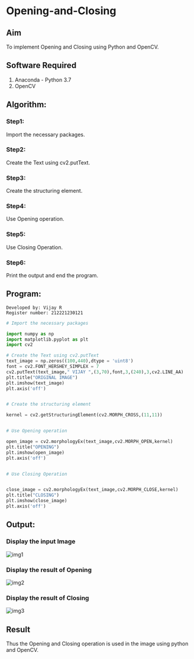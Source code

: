 # Opening-and-Closing

## Aim
To implement Opening and Closing using Python and OpenCV.

## Software Required
1. Anaconda - Python 3.7
2. OpenCV
## Algorithm:
### Step1:
Import the necessary packages.




### Step2:
Create the Text using cv2.putText.



### Step3:
Create the structuring element.



### Step4:
Use Opening operation.



### Step5:
Use Closing Operation.

### Step6:
Print the output and end the program.



 
## Program:
~~~
Developed by: Vijay R
Register number: 212221230121
~~~

``` Python
# Import the necessary packages

import numpy as np
import matplotlib.pyplot as plt
import cv2

# Create the Text using cv2.putText
text_image = np.zeros((100,440),dtype = 'uint8')
font = cv2.FONT_HERSHEY_SIMPLEX = 7
cv2.putText(text_image," VIJAY ",(3,70),font,3,(240),3,cv2.LINE_AA)
plt.title("ORIGINAL IMAGE")
plt.imshow(text_image)
plt.axis('off')


# Create the structuring element

kernel = cv2.getStructuringElement(cv2.MORPH_CROSS,(11,11))


# Use Opening operation

open_image = cv2.morphologyEx(text_image,cv2.MORPH_OPEN,kernel)
plt.title("OPENING")
plt.imshow(open_image)
plt.axis('off')


# Use Closing Operation


close_image = cv2.morphologyEx(text_image,cv2.MORPH_CLOSE,kernel)
plt.title("CLOSING")
plt.imshow(close_image)
plt.axis('off')


```
## Output:

### Display the input Image

![img1]()
### Display the result of Opening
![img2]()

### Display the result of Closing
![img3]()

## Result
Thus the Opening and Closing operation is used in the image using python and OpenCV.
